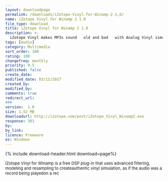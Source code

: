 ```yaml
---
layout: downloadpage
permalink: /downloads/iZotope-Vinyl-for-Winamp-2-1,0/
name: iZotope Vinyl for Winamp 2 1.0
file_type: download
title: iZotope Vinyl for Winamp 2 1.0
description: >-
  iZotope Vinyl makes MP3s sound   old and bad   with Analog Vinyl simulation.
tags: [Audio]
category: Multimedia
sort_order: 100
rating: 100
changefreq: monthly
priority: 0.5
published: false
create_date:
modified_date: 03/11/2017
created_by:
modified_by:
comments: true
redirect_url:
###
version:  1.0
size: 1.52 MB
downloadurl: http://izotope.com/post/iZotope_Vinyl_Winamp2.exe
response: 301
by:
by_link:
licence: Freeware
os: Windows
---
```


{% include download-header.html download=page%}

<p style="fix-download-text !important">
<p><font size="2"><p>iZotope Vinyl for Winamp is a free DSP plug-in that uses advanced filtering, modeling and resampling to createauthentic vinyl simulation, as if the audio was a record being playedon a rec</p></p></p>

